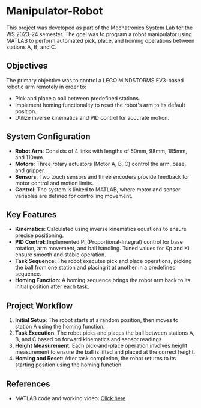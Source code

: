 # Manipulator-Robot

This project was developed as part of the Mechatronics System Lab for the WS 2023-24 semester. The goal was to program a robot manipulator using MATLAB to perform automated pick, place, and homing operations between stations A, B, and C.

## Objectives

The primary objective was to control a LEGO MINDSTORMS EV3-based robotic arm remotely in order to:

- Pick and place a ball between predefined stations.
- Implement homing functionality to reset the robot's arm to its default position.
- Utilize inverse kinematics and PID control for accurate motion.

## System Configuration

- **Robot Arm**: Consists of 4 links with lengths of 50mm, 98mm, 185mm, and 110mm.
- **Motors**: Three rotary actuators (Motor A, B, C) control the arm, base, and gripper.
- **Sensors**: Two touch sensors and three encoders provide feedback for motor control and motion limits.
- **Control**: The system is linked to MATLAB, where motor and sensor variables are defined for controlling movement.

## Key Features

- **Kinematics**: Calculated using inverse kinematics equations to ensure precise positioning.
- **PID Control**: Implemented PI (Proportional-Integral) control for base rotation, arm movement, and ball handling. Tuned values for Kp and Ki ensure smooth and stable operation.
- **Task Sequence**: The robot executes pick and place operations, picking the ball from one station and placing it at another in a predefined sequence.
- **Homing Function**: A homing sequence brings the robot arm back to its initial position after each task.

## Project Workflow

1. **Initial Setup**: The robot starts at a random position, then moves to station A using the homing function.
2. **Task Execution**: The robot picks and places the ball between stations A, B, and C based on forward kinematics and sensor readings.
3. **Height Measurement**: Each pick-and-place operation involves height measurement to ensure the ball is lifted and placed at the correct height.
4. **Homing and Reset**: After task completion, the robot returns to its starting position using the homing function.

## References

- MATLAB code and working video: [Click here]([URL_TO_YOUR_VIDEO_OR_CODE](https://uni-siegen.sciebo.de/s/x37mwhMPtuLtLiv?path=%2FGroup%204%2FFinal%20Submission)](https://drive.google.com/file/d/16Guq8lO1fHBcwLgfZrxdOx4QjjDwkUYl/view?usp=sharing))

